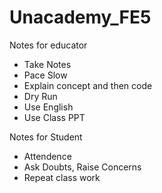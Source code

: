 # Unacademy_FE5

Notes for educator
- Take Notes
- Pace Slow
- Explain concept and then code
- Dry Run
- Use English
- Use Class PPT

Notes for Student
- Attendence
- Ask Doubts, Raise Concerns
- Repeat class work

